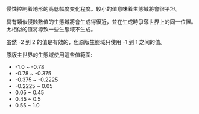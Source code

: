 侵蚀控制着地形的高低幅度变化程度。较小的值意味着生態域將會很平坦。

具有類似侵蝕數值的生態域將會生成得很近，並在生成時爭奪世界上的同一位置。 太相似的值將導致一些生態域不生成。

虽然 -2 到 2 的值是有效的，但原版生態域只使用 -1 到 1 之间的值。

原版主世界的生態域使用這些值範圍:

* -1.0 ~ -0.78
* -0.78 ~ -0.375
* -0.375 ~ -0.2225
* -0.2225 ~ 0.05
* 0.05 ~ 0.45
* 0.45 ~ 0.5
* 0.55 ~ 1.0